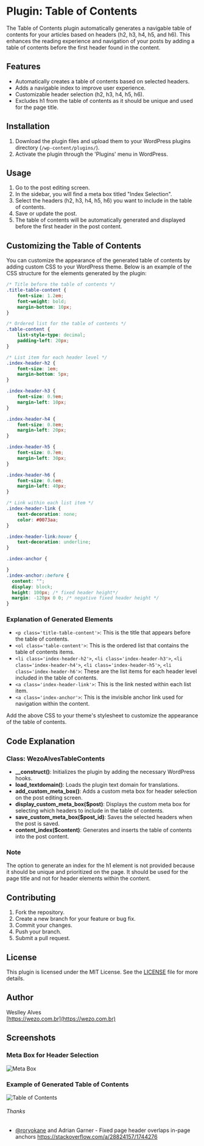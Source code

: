 # Plugin: Table of Contents

The Table of Contents plugin automatically generates a navigable table of contents for your articles based on headers (h2, h3, h4, h5, and h6). This enhances the reading experience and navigation of your posts by adding a table of contents before the first header found in the content.

## Features
- Automatically creates a table of contents based on selected headers.
- Adds a navigable index to improve user experience.
- Customizable header selection (h2, h3, h4, h5, h6).
- Excludes h1 from the table of contents as it should be unique and used for the page title.

## Installation
1. Download the plugin files and upload them to your WordPress plugins directory (`/wp-content/plugins/`).
2. Activate the plugin through the 'Plugins' menu in WordPress.

## Usage
1. Go to the post editing screen.
2. In the sidebar, you will find a meta box titled "Index Selection".
3. Select the headers (h2, h3, h4, h5, h6) you want to include in the table of contents.
4. Save or update the post.
5. The table of contents will be automatically generated and displayed before the first header in the post content.

## Customizing the Table of Contents

You can customize the appearance of the generated table of contents by adding custom CSS to your WordPress theme. Below is an example of the CSS structure for the elements generated by the plugin:

```css
/* Title before the table of contents */
.title-table-content {
    font-size: 1.2em;
    font-weight: bold;
    margin-bottom: 10px;
}

/* Ordered list for the table of contents */
.table-content {
    list-style-type: decimal;
    padding-left: 20px;
}

/* List item for each header level */
.index-header-h2 {
    font-size: 1em;
    margin-bottom: 5px;
}

.index-header-h3 {
    font-size: 0.9em;
    margin-left: 10px;
}

.index-header-h4 {
    font-size: 0.8em;
    margin-left: 20px;
}

.index-header-h5 {
    font-size: 0.7em;
    margin-left: 30px;
}

.index-header-h6 {
    font-size: 0.6em;
    margin-left: 40px;
}

/* Link within each list item */
.index-header-link {
    text-decoration: none;
    color: #0073aa;
}

.index-header-link:hover {
    text-decoration: underline;
}

.index-anchor {

}
.index-anchor::before {
  content: "";
  display: block;
  height: 100px; /* fixed header height*/
  margin: -120px 0 0; /* negative fixed header height */
}
```

### Explanation of Generated Elements
- `<p class='title-table-content'>`: This is the title that appears before the table of contents.
- `<ol class='table-content'>`: This is the ordered list that contains the table of contents items.
- `<li class='index-header-h2'>`, `<li class='index-header-h3'>`, `<li class='index-header-h4'>`, `<li class='index-header-h5'>`, `<li class='index-header-h6'>`: These are the list items for each header level included in the table of contents.
- `<a class='index-header-link'>`: This is the link nested within each list item.
- `<a class='index-anchor'>`: This is the invisible anchor link used for navigation within the content.

Add the above CSS to your theme's stylesheet to customize the appearance of the table of contents.

## Code Explanation

### Class: WezoAlvesTableContents
- **__construct()**: Initializes the plugin by adding the necessary WordPress hooks.
- **load_textdomain()**: Loads the plugin text domain for translations.
- **add_custom_meta_box()**: Adds a custom meta box for header selection on the post editing screen.
- **display_custom_meta_box($post)**: Displays the custom meta box for selecting which headers to include in the table of contents.
- **save_custom_meta_box($post_id)**: Saves the selected headers when the post is saved.
- **content_index($content)**: Generates and inserts the table of contents into the post content.

### Note
The option to generate an index for the h1 element is not provided because it should be unique and prioritized on the page. It should be used for the page title and not for header elements within the content.

## Contributing
1. Fork the repository.
2. Create a new branch for your feature or bug fix.
3. Commit your changes.
4. Push your branch.
5. Submit a pull request.

## License
This plugin is licensed under the MIT License. See the [LICENSE](LICENSE) file for more details.

## Author
Weslley Alves  
[https://wezo.com.br](https://wezo.com.br)

## Screenshots
### Meta Box for Header Selection
![Meta Box](table_of_contents_admin.png)

### Example of Generated Table of Contents
![Table of Contents](table_of_contents_site.png)

###### Thanks
- [@roryokane](https://github.com/roryokane) and Adrian Garner - Fixed page header overlaps in-page anchors https://stackoverflow.com/a/28824157/1744276